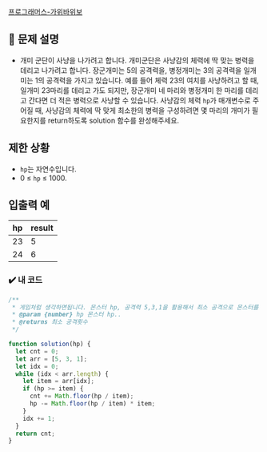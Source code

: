 [프로그래머스-가위바위보](https://school.programmers.co.kr/learn/courses/30/lessons/120839)

## :book: 문제 설명

- 개미 군단이 사냥을 나가려고 합니다. 개미군단은 사냥감의 체력에 딱 맞는 병력을 데리고 나가려고 합니다. 장군개미는 5의 공격력을, 병정개미는 3의 공격력을 일개미는 1의 공격력을 가지고 있습니다. 예를 들어 체력 23의 여치를 사냥하려고 할 때, 일개미 23마리를 데리고 가도 되지만, 장군개미 네 마리와 병정개미 한 마리를 데리고 간다면 더 적은 병력으로 사냥할 수 있습니다. 사냥감의 체력 `hp`가 매개변수로 주어질 때, 사냥감의 체력에 딱 맞게 최소한의 병력을 구성하려면 몇 마리의 개미가 필요한지를 return하도록 solution 함수를 완성해주세요.

## 제한 상황

- `hp`는 자연수입니다.
- 0 ≤ `hp` ≤ 1000.

## 입출력 예

| hp  | result |
| --- | ------ |
| 23  | 5      |
| 24  | 6      |

### :heavy_check_mark: 내 코드

```js
/**
 * 게임처럼 생각하면됩니다. 몬스터 hp, 공격력 5,3,1을 활용해서 최소 공격으로 몬스터를 죽여라..!
 * @param {number} hp 몬스터 hp..
 * @returns 최소 공격횟수
 */

function solution(hp) {
  let cnt = 0;
  let arr = [5, 3, 1];
  let idx = 0;
  while (idx < arr.length) {
    let item = arr[idx];
    if (hp >= item) {
      cnt += Math.floor(hp / item);
      hp -= Math.floor(hp / item) * item;
    }
    idx += 1;
  }
  return cnt;
}
```
